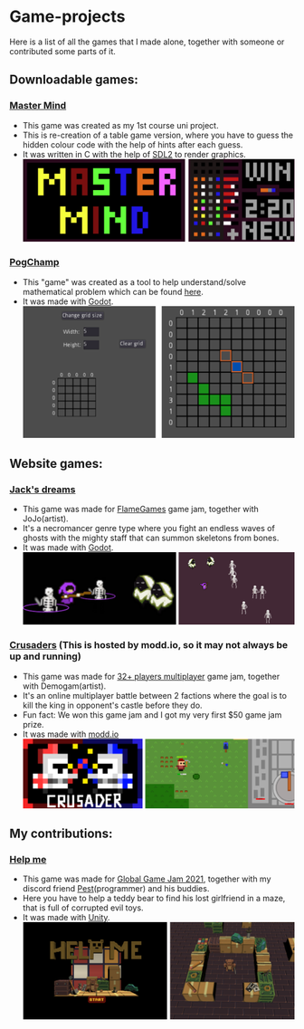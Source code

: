 # Game-projects
Here is a list of all the games that I made alone, together with someone or contributed some parts of it.
## Downloadable games:

### [Master Mind](/Master%20Mind)
- This game was created as my 1st course uni project.
- This is re-creation of a table game version, where you have to guess the hidden colour code with the help of hints after each guess.
- It was written in C with the help of [SDL2](https://www.libsdl.org/) to render graphics.
![Screenshots](/Images/Master_mind_preview.png)

### [PogChamp](/Pogchamp)
- This "game" was created as a tool to help understand/solve mathematical problem which can be found [here](/Pogchamp/Mathematical%20problem.txt).
- It was made with [Godot](https://godotengine.org/).
![Screenshots](/Images/Pog_champ_preview.png)

## Website games:

### [Jack's dreams](https://piratux.itch.io/jacks-dreams)
- This game was made for [FlameGames](https://itch.io/jam/flamegamesjam/rate/688977) game jam, together with JoJo(artist).
- It's a necromancer genre type where you fight an endless waves of ghosts with the mighty staff that can summon skeletons from bones.
- It was made with [Godot](https://godotengine.org/).
![Screenshots](/Images/Jack's_dreams_preview.png)

### [Crusaders](https://piratux.itch.io/crusaders) (This is hosted by modd.io, so it may not always be up and running)
- This game was made for [32+ players multiplayer](https://itch.io/jam/32-players-or-more-multiplayer-game-jam/rate/483737) game jam, together with Demogam(artist).
- It's an online multiplayer battle between 2 factions where the goal is to kill the king in opponent's castle before they do.
- Fun fact: We won this game jam and I got my very first $50 game jam prize.
- It was made with [modd.io](https://www.modd.io/)
![Screenshots](/Images/Crusaders_preview.png)

## My contributions:

### [Help me](https://kevinandersson.itch.io/helpme)
- This game was made for [Global Game Jam 2021](https://globalgamejam.org/2021/games/help-me-3), together with my discord friend [Pest](https://github.com/Jukaio)(programmer) and his buddies.
- Here you have to help a teddy bear to find his lost girlfriend in a maze, that is full of corrupted evil toys.
- It was made with [Unity](https://unity.com/).
![Screenshots](/Images/Help_me_preview.png)
